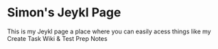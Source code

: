 # Simon's Jeykl Page
  This is my Jeykl page a place where you can easily acess things like my
  Create Task Wiki
  &
  Test Prep Notes


